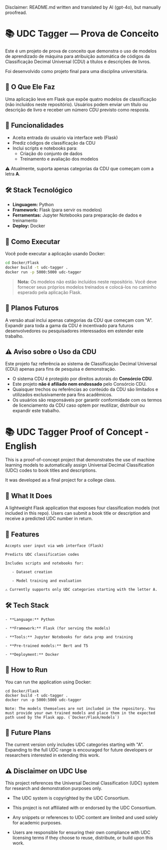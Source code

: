 Disclaimer: README.md written and translated by AI (gpt-4o), but manually proofread.
# 📚 UDC Tagger — Prova de Conceito

Este é um projeto de prova de conceito que demonstra o uso de modelos de aprendizado de máquina para atribuição automática de códigos da Classificação Decimal Universal (CDU) a títulos e descrições de livros.

Foi desenvolvido como projeto final para uma disciplina universitária.

## 🚀 O Que Ele Faz

Uma aplicação leve em Flask que expõe quatro modelos de classificação (não incluídos neste repositório). Usuários podem enviar um título ou descrição de livro e receber um número CDU previsto como resposta.

## 🧪 Funcionalidades

- Aceita entrada do usuário via interface web (Flask)
- Prediz códigos de classificação da CDU
- Inclui scripts e notebooks para:
  - Criação do conjunto de dados
  - Treinamento e avaliação dos modelos

⚠️ Atualmente, suporta apenas categorias da CDU que começam com a letra **A**.

## 🛠️ Stack Tecnológico

- **Linguagem:** Python  
- **Framework:** Flask (para servir os modelos)  
- **Ferramentas:** Jupyter Notebooks para preparação de dados e treinamento  
- **Deploy:** Docker

## 🐳 Como Executar

Você pode executar a aplicação usando Docker:

```bash
cd Docker/Flask
docker build -t udc-tagger .
docker run -p 5000:5000 udc-tagger
```

> **Nota:** Os modelos não estão incluídos neste repositório. Você deve fornecer seus próprios modelos treinados e colocá-los no caminho esperado pela aplicação Flask.

## 🧭 Planos Futuros

A versão atual inclui apenas categorias da CDU que começam com "A". Expandir para toda a gama da CDU é incentivado para futuros desenvolvedores ou pesquisadores interessados em estender este trabalho.

## ⚠️ Aviso sobre o Uso da CDU

Este projeto faz referência ao sistema de Classificação Decimal Universal (CDU) apenas para fins de pesquisa e demonstração.

- O sistema CDU é protegido por direitos autorais do **Consórcio CDU**.  
- Este projeto **não é afiliado nem endossado** pelo Consórcio CDU.  
- Quaisquer trechos ou referências ao conteúdo da CDU são limitados e utilizados exclusivamente para fins acadêmicos.  
- Os usuários são responsáveis por garantir conformidade com os termos de licenciamento da CDU caso optem por reutilizar, distribuir ou expandir este trabalho.


# 📚 UDC Tagger Proof of Concept - English

This is a proof-of-concept project that demonstrates the use of machine learning models to automatically assign Universal Decimal Classification (UDC) codes to book titles and descriptions.

It was developed as a final project for a college class.
## 🚀 What It Does

A lightweight Flask application that exposes four classification models (not included in this repo). Users can submit a book title or description and receive a predicted UDC number in return.
## 🧪 Features

    Accepts user input via web interface (Flask)

    Predicts UDC classification codes

    Includes scripts and notebooks for:

       - Dataset creation

       - Model training and evaluation

    ⚠️ Currently supports only UDC categories starting with the letter A.

## 🛠️ Tech Stack

    - **Language:** Python

    - **Framework:** Flask (for serving the models)

    - **Tools:** Jupyter Notebooks for data prep and training

    - **Pre-trained models:** Bert and T5

    - **Deployment:** Docker

## 🐳 How to Run

You can run the application using Docker:
```
cd Docker/Flask
docker build -t udc-tagger .
docker run -p 5000:5000 udc-tagger
```
    Note: The models themselves are not included in the repository. You must provide your own trained models and place them in the expected path used by the Flask app. (`Docker/Flask/models`)

## 🧭 Future Plans

The current version only includes UDC categories starting with "A". Expanding to the full UDC range is encouraged for future developers or researchers interested in extending this work.

## ⚠️ Disclaimer on UDC Use

This project references the Universal Decimal Classification (UDC) system for research and demonstration purposes only.

   - The UDC system is copyrighted by the UDC Consortium.

   - This project is not affiliated with or endorsed by the UDC Consortium.

   - Any snippets or references to UDC content are limited and used solely for academic purposes.

   - Users are responsible for ensuring their own compliance with UDC licensing terms if they choose to reuse, distribute, or build upon this work.
